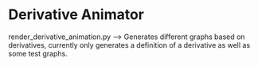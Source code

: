 # Derivative Animator

render_derivative_animation.py --> Generates different graphs based on derivatives, currently only generates a definition of a derivative as well as some test graphs.